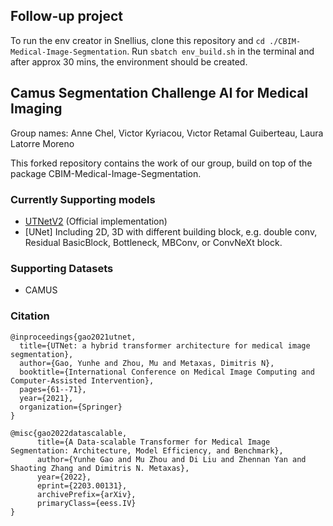 ## Follow-up project
To run the env creator in Snellius, clone this repository and ```cd ./CBIM-Medical-Image-Segmentation```. Run ```sbatch env_build.sh``` in the terminal and after approx 30 mins, the environment should be created. 

## Camus Segmentation Challenge AI for Medical Imaging
Group names: Anne Chel, Victor Kyriacou, Vıctor Retamal Guiberteau, Laura Latorre Moreno

This forked repository contains the work of our group, build on top of the package CBIM-Medical-Image-Segmentation.


### Currently Supporting models
- [UTNetV2](https://arxiv.org/abs/2203.00131) (Official implementation)
- [UNet] Including 2D, 3D with different building block, e.g. double conv, Residual BasicBlock, Bottleneck, MBConv, or ConvNeXt block.

### Supporting Datasets
- CAMUS

### Citation
```
@inproceedings{gao2021utnet,
  title={UTNet: a hybrid transformer architecture for medical image segmentation},
  author={Gao, Yunhe and Zhou, Mu and Metaxas, Dimitris N},
  booktitle={International Conference on Medical Image Computing and Computer-Assisted Intervention},
  pages={61--71},
  year={2021},
  organization={Springer}
}

@misc{gao2022datascalable,
      title={A Data-scalable Transformer for Medical Image Segmentation: Architecture, Model Efficiency, and Benchmark}, 
      author={Yunhe Gao and Mu Zhou and Di Liu and Zhennan Yan and Shaoting Zhang and Dimitris N. Metaxas},
      year={2022},
      eprint={2203.00131},
      archivePrefix={arXiv},
      primaryClass={eess.IV}
}

```
